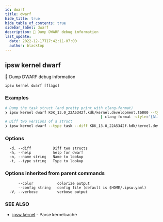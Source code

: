 ```yaml
---
id: dwarf
title: dwarf
hide_title: true
hide_table_of_contents: true
sidebar_label: dwarf
description: 🚧 Dump DWARF debug information
last_update:
  date: 2022-12-17T17:42:11-07:00
  author: blacktop
---
```

## ipsw kernel dwarf

🚧 Dump DWARF debug information

```
ipsw kernel dwarf [flags]
```

### Examples

```bash
# Dump the task struct (and pretty print with clang-format)
❯ ipsw kernel dwarf KDK_13.0_22A5342f.kdk/kernel.development.t6000 --type task \
											| clang-format -style='{AlignConsecutiveDeclarations: true}' --assume-filename task.h
# Diff two versions of a struct
❯ ipsw kernel dwarf --type task --diff KDK_13.0_22A5342f.kdk/kernel.development.t6000 KDK_13.0_22A5352e.kdk/kernel.development.t6000
```

### Options

```
  -d, --diff          Diff two structs
  -h, --help          help for dwarf
  -n, --name string   Name to lookup
  -t, --type string   Type to lookup
```

### Options inherited from parent commands

```
      --color           colorize output
      --config string   config file (default is $HOME/.ipsw.yaml)
  -V, --verbose         verbose output
```

### SEE ALSO

* [ipsw kernel](/docs/cli/ipsw/kernel)	 - Parse kernelcache

